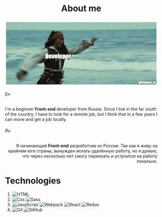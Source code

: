 <!-- Header -->

<!-- About me -->
# **<p align="center"> About me</p>**
<p align="center">
    <img src='https://github.com/s1ma82/s1ma82/blob/main/src/developer-recruiters.gif'/>
</p>

###### En
I'm a beginner **Front-end** developer from Russia.
Since I live in the far south of the country, I have to look for a remote job, but I think that in a few years I can move and get a job locally.

###### Ru
<p align="right">
    Я начинающий <strong>Front-end</strong> разработчик из России.
    Так как я живу на крайнем юге страны, вынужден искать удалённую работу, но я думаю, что через несколько лет смогу переехать и устроится на работу локально.
</p>

<!-- Technologies -->
# **Technologies**
1. ![HTML](https://img.shields.io/badge/HTML-000?style=for-the-badge&logo=html5)
2. ![Css](https://img.shields.io/badge/Css-000?style=for-the-badge&logo=css3&logoColor=blue)
![Sass](https://img.shields.io/badge/Sass-0d1117?style=for-the-badge&logo=Sass&logoColor=cf649a)
1. ![JavaScript](https://img.shields.io/badge/JavaScript-000?style=for-the-badge&logo=JavaScript)
![Webpack](https://img.shields.io/badge/webpack-101619?style=for-the-badge&logo=Webpack&)
![React](https://img.shields.io/badge/React-20232a?style=for-the-badge&logo=React&)
![Redux](https://img.shields.io/badge/Redux-000?style=for-the-badge&logo=Redux&color=7045b1)
1. ![Git](https://img.shields.io/badge/git-000?style=for-the-badge&logo=Git) 
![GitHub](https://img.shields.io/badge/github-0d1117?style=for-the-badge&logo=GitHub)




<!-- Projects -->

